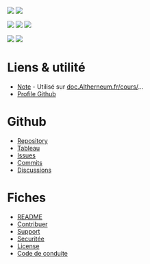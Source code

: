 <a href=""><img src="https://img.shields.io/github/commit-activity/m/Altherneum/.github?color=red&style=for-the-badge"></a>
<a href=""><img src="https://img.shields.io/github/last-commit/Altherneum/.github?color=red&style=for-the-badge"></a>

<a href=""><img src="https://img.shields.io/github/stars/Altherneum?color=red&style=for-the-badge"></a>
<a href=""><img src="https://img.shields.io/github/stars/Altherneum/.github?color=red&label=repo%20stars&style=for-the-badge"></a>
<a href=""><img src="https://img.shields.io/github/contributors/Altherneum/.github?style=for-the-badge"></a>

<a href=""><img src="https://img.shields.io/github/languages/code-size/Altherneum/.github?color=red"></a>
<a href=""><img src="https://img.shields.io/github/repo-size/Altherneum/.github?color=red"></a>

# Liens & utilité
- [Note](https://github.com/Altherneum/.github/tree/main/note) - Utilisé sur [doc.Altherneum.fr/cours/](https://doc.Altherneum.fr)...
- [Profile Github](https://github.com/Altherneum/.github/tree/main/profile)

# Github
- [Repository](https://github.com/Altherneum/.github)
- [Tableau](https://github.com/orgs/Altherneum/projects/6/)
- [Issues](https://github.com/Altherneum/.github/issues)
- [Commits](https://github.com/Altherneum/.github/commits/main)
- [Discussions](https://github.com/orgs/Altherneum/discussions)

# Fiches
- [README](https://doc.Altherneum.fr/github/readme.html)
- [Contribuer](https://doc.Altherneum.fr/github/contribuer.html)
- [Support](https://doc.Altherneum.fr/github/support.html)
- [Securitée](https://doc.Altherneum.fr/github/security.html)
- [License](https://doc.Altherneum.fr/github/license.html)
- [Code de conduite](https://doc.Altherneum.fr/github/code_of_conduct.html)
